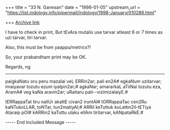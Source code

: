 +++
title = "33 N. Ganesan"
date = "1998-01-05"
upstream_url = "https://list.indology.info/pipermail/indology/1998-January/010286.html"

+++
[Archive link](https://list.indology.info/pipermail/indology/1998-January/010286.html)

I have to check in print, But tEvAra mutalis use tarvar
atleast 6 or 7 times as uzi tarvar, tiri tarvar.

Also, this must be from yaappu/metrics?!

So, your prabandham print may be OK.

Regards,
ng
**************
paigkaNatu oru peru mazalai veL ERRin2ar; pali en2A#
egkaNum uzitarvar; imaiyavar tozutu ezum iyalpin2ar;#
agkaNar; amararkaL aTiiNai tozutu eza, AramA#
veg kaNa aravin2ar; uRaitaru pati--vizimizalaiyE.#



tERRappaTat tiru nallUr akattE civan2  iruntAl#
tORRappaTac cen2Ru kaNTukoLLAR, toNTar, tun2matiyAl;#
ARRil keTuttuk kuLattin2il-tETiya Ataraip pOl#
kARRin2 kaTuttu ulaku ellAm tiritarvar, kANpataRkE.#



----- End Included Message -----



